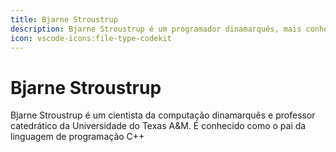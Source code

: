 ```yaml
---
title: Bjarne Stroustrup
description: Bjarne Stroustrup é um programador dinamarquês, mais conhecido como o criador da linguagem de programação C++.
icon: vscode-icons:file-type-codekit
---
```


# Bjarne Stroustrup

Bjarne Stroustrup é um cientista da computação dinamarquês e professor catedrático da Universidade do Texas A&M. É conhecido como o pai da linguagem de programação C++